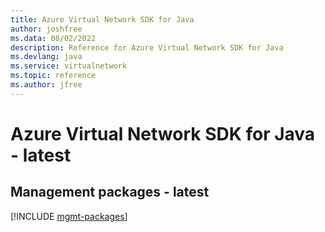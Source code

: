 ```yaml
---
title: Azure Virtual Network SDK for Java
author: joshfree
ms.data: 08/02/2022
description: Reference for Azure Virtual Network SDK for Java
ms.devlang: java
ms.service: virtualnetwork
ms.topic: reference
ms.author: jfree
---
```

# Azure Virtual Network SDK for Java - latest

## Management packages - latest
[!INCLUDE [mgmt-packages](virtual-network-mgmt-index.md)]